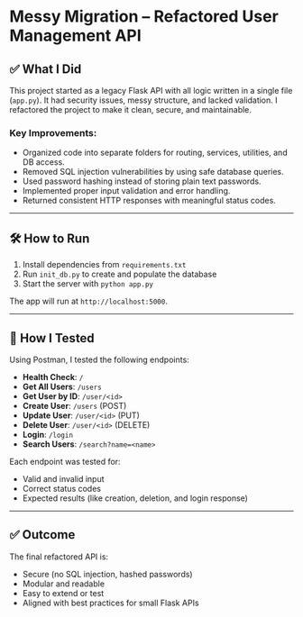 # Messy Migration – Refactored User Management API

## ✅ What I Did

This project started as a legacy Flask API with all logic written in a single file (`app.py`). It had security issues, messy structure, and lacked validation. I refactored the project to make it clean, secure, and maintainable.

### Key Improvements:
- Organized code into separate folders for routing, services, utilities, and DB access.
- Removed SQL injection vulnerabilities by using safe database queries.
- Used password hashing instead of storing plain text passwords.
- Implemented proper input validation and error handling.
- Returned consistent HTTP responses with meaningful status codes.

---

## 🛠️ How to Run

1. Install dependencies from `requirements.txt`
2. Run `init_db.py` to create and populate the database
3. Start the server with `python app.py`

The app will run at `http://localhost:5000`.

---

## 🔬 How I Tested

Using Postman, I tested the following endpoints:

- **Health Check**: `/`
- **Get All Users**: `/users`
- **Get User by ID**: `/user/<id>`
- **Create User**: `/users` (POST)
- **Update User**: `/user/<id>` (PUT)
- **Delete User**: `/user/<id>` (DELETE)
- **Login**: `/login`
- **Search Users**: `/search?name=<name>`

Each endpoint was tested for:
- Valid and invalid input
- Correct status codes
- Expected results (like creation, deletion, and login response)

---

## ✅ Outcome

The final refactored API is:
- Secure (no SQL injection, hashed passwords)
- Modular and readable
- Easy to extend or test
- Aligned with best practices for small Flask APIs

